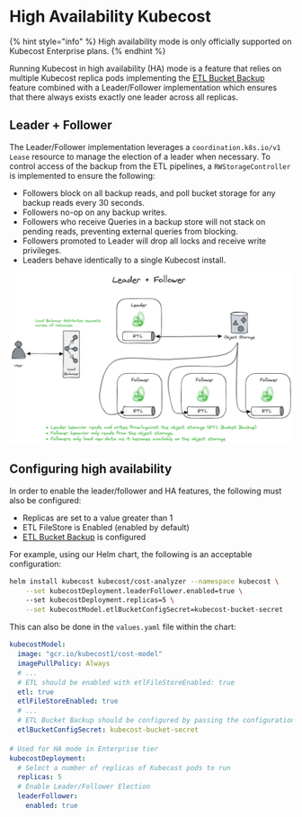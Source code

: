 # High Availability Kubecost

{% hint style="info" %}
High availability mode is only officially supported on Kubecost Enterprise plans.
{% endhint %}

Running Kubecost in high availability (HA) mode is a feature that relies on multiple Kubecost replica pods implementing the [ETL Bucket Backup](/install-and-configure/install/etl-backup/etl-backup.md) feature combined with a Leader/Follower implementation which ensures that there always exists exactly one leader across all replicas.

## Leader + Follower

The Leader/Follower implementation leverages a `coordination.k8s.io/v1` `Lease` resource to manage the election of a leader when necessary. To control access of the backup from the ETL pipelines, a `RWStorageController` is implemented to ensure the following:

* Followers block on all backup reads, and poll bucket storage for any backup reads every 30 seconds.
* Followers no-op on any backup writes.
* Followers who receive Queries in a backup store will not stack on pending reads, preventing external queries from blocking.
* Followers promoted to Leader will drop all locks and receive write privileges.
* Leaders behave identically to a single Kubecost install.

![Leader/Follower](/images/leader-follower.png)

## Configuring high availability

In order to enable the leader/follower and HA features, the following must also be configured:

* Replicas are set to a value greater than 1
* ETL FileStore is Enabled (enabled by default)
* [ETL Bucket Backup](/install-and-configure/install/etl-backup/etl-backup.md) is configured

For example, using our Helm chart, the following is an acceptable configuration:

```bash
helm install kubecost kubecost/cost-analyzer --namespace kubecost \
	--set kubecostDeployment.leaderFollower.enabled=true \ 
	--set kubecostDeployment.replicas=5 \
	--set kubecostModel.etlBucketConfigSecret=kubecost-bucket-secret
```

This can also be done in the `values.yaml` file within the chart:

```yaml
kubecostModel:
  image: "gcr.io/kubecost1/cost-model"
  imagePullPolicy: Always
  # ... 
  # ETL should be enabled with etlFileStoreEnabled: true 
  etl: true
  etlFileStoreEnabled: true 
  # ...
  # ETL Bucket Backup should be configured by passing the configuration secret name
  etlBucketConfigSecret: kubecost-bucket-secret

# Used for HA mode in Enterprise tier
kubecostDeployment:
  # Select a number of replicas of Kubecost pods to run 
  replicas: 5
  # Enable Leader/Follower Election 
  leaderFollower:
    enabled: true
```
